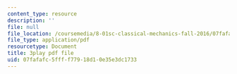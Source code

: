 ```yaml
---
content_type: resource
description: ''
file: null
file_location: /coursemedia/8-01sc-classical-mechanics-fall-2016/07fafafc5ffff77918d10e35e3dc1733_6-7BOpZ2k04.pdf
file_type: application/pdf
resourcetype: Document
title: 3play pdf file
uid: 07fafafc-5fff-f779-18d1-0e35e3dc1733
---
```

